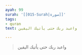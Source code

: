 ```yaml
---
ayah: 99
surah: '[[015-Surah|سورة]]'
tags:
- quran
text: واعبد ربك حتى يأتيك اليقين

---
```

> واعبد ربك حتى يأتيك اليقين
